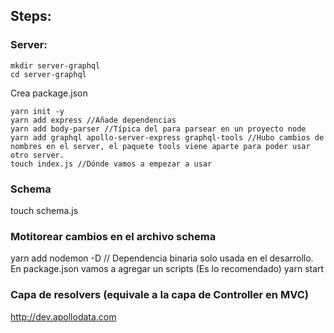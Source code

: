 ## Steps:

### Server:
  ```
  mkdir server-graphql
  cd server-graphql
  ```
  Crea package.json
  ```
  yarn init -y
  yarn add express //Añade dependencias
  yarn add body-parser //Típica del para parsear en un proyecto node
  yarn add graphql apollo-server-express graphql-tools //Hubo cambios de nombres en el server, el paquete tools viene aparte para poder usar otro server.
  touch index.js //Dónde vamos a empezar a usar
  ```

### Schema
  touch schema.js

### Motitorear cambios en el archivo schema
  yarn add nodemon -D // Dependencia binaria solo usada en el desarrollo. En package.json vamos a agregar un scripts (Es lo recomendado)
  yarn start

### Capa de resolvers (equivale a la capa de Controller en MVC)
http://dev.apollodata.com
